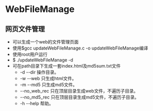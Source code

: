 # WebFileManage
## 网页文件管理
* 可以生成一个web的文件管理页面
* 使用$gcc updateWebFileManage.c -o updateWebFileManage编译
* 使用root用户运行
*  $ ./updateWebFileManage -d <path>
* 可在path目录下生成一套index.html及md5sum.txt文件
	* -d --dir <path>		操作目录。
	* -w --web			只生成html文件。
	* -m --md5			只生成md5文件。
	*    --no_web_rec <startPath>	只在顶层目录生成web文件，不遍历子目录。
	*    --no_md5_rec		只在顶层目录生成md5文件，不遍历子目录。
	* -h --help			帮助。

